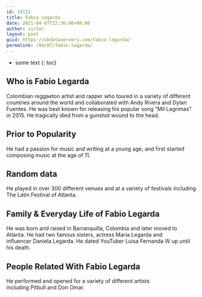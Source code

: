 ```yaml
---
id: 19115
title: Fabio Legarda
date: 2021-04-07T22:36:46+00:00
author: victor
layout: post
guid: https://ukdataservers.com/fabio-legarda/
permalink: /04/07/fabio-legarda/
---
```


* some text
{: toc}


## Who is Fabio Legarda



Colombian reggaeton artist and rapper who toured in a variety of different countries around the world and collaborated with Andy Rivera and Dylan Fuentes. He was best known for releasing his popular song &#8220;Mil Lagrimas&#8221; in 2015. He tragically died from a gunshot wound to the head. 

                
                
                
## Prior to Popularity



He had a passion for music and writing at a young age, and first started composing music at the age of 11.

                
                
                
## Random data



He played in over 300 different venues and at a variety of festivals including The Latin Festival of Atlanta.  

                
                
                
## Family & Everyday Life of Fabio Legarda



He was born and raised in Barranquilla, Colombia and later moved to Atlanta. He had two famous sisters, actress Maria Legarda and influencer Daniela Legarda. He dated YouTuber Luisa Fernanda W up until his death. 

                
                
                
## People Related With Fabio Legarda



He performed and opened for a variety of different artists including Pitbull and Don Omar. 

                
              
            
          
          
          